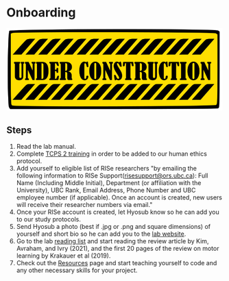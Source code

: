 # Onboarding

![](underconstruction.svg)

## Steps
1) Read the lab manual.
2) Complete [TCPS 2 training](http://tcps2core.ca/welcome) in order to be added to our human ethics protocol. 
3) Add yourself to eligible list of RISe researchers "by emailing the following information to RISe Support(risesupport@ors.ubc.ca): Full Name (Including Middle Initial), Department (or affiliation with the University), UBC Rank, Email Address, Phone Number and UBC employee number (if applicable). Once an account is created, new users will receive their researcher numbers via email."
4) Once your RISe account is created, let Hyosub know so he can add you to our study protocols. 
5) Send Hyosub a photo (best if .jpg or .png and square dimensions) of yourself and short bio so he can add you to the [lab website](https://ccmlab.org/). 
6) Go to the lab [reading list](reading-list) and start reading the review article by Kim, Avraham, and Ivry (2021), and the first 20 pages of the review on motor learning by Krakauer et al (2019).  
7) Check out the [Resources](resources) page and start teaching yourself to code and any other necessary skills for your project. 


 
